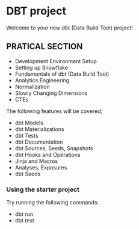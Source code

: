 # DBT project 
 Welcome to your new dbt (Data Build Tool) project!

## PRATICAL SECTION

 * Development Environment Setup
 * Setting up Snowflake
 * Fundamentals of dbt (Data Build Tool)
 * Analytics Engineering
 * Normalization
 * Slowly Changing Dimensions
 * CTEs
 
The following features will be covered;

 * dbt Models
 * dbt Materializations
 * dbt Tests
 * dbt Documentation
 * dbt Sources, Seeds, Snapshots
 * dbt Hooks and Operations
 * Jinja and Macros
 * Analyses, Exposures 
 * dbt Seeds

### Using the starter project

Try running the following commands:
- dbt run
- dbt test